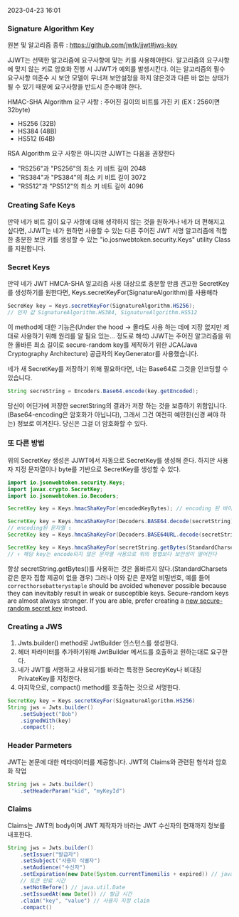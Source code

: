 2023-04-23 16:01
### Signature Algorithm Key

원본 및 알고리즘 종류 : https://github.com/jwtk/jjwt#jws-key

JJWT는 선택한 알고리즘에 요구사항에 맞는 키를 사용해야한다. 알고리즘의 요구사항에 맞지 않는 키로 암호화 진행 시 JJWT가 예외를 발생시킨다.
이는 알고리즘의 필수 요구사항 미준수 시 보안 모델이 무너져 보안설정을 하지 않은것과 다른 바 없는 상태가 될 수 있기 때문에 요구사항을 반드시 준수해야 한다.

HMAC-SHA Algorithm
요구 사항 : 주어진 길이의 비트를 가진 키 (EX : 256이면 32byte)
- HS256 (32B)
- HS384 (48B)
- HS512 (64B)

RSA Algorithm
요구 사항은 아니지만 JJWT는 다음을 권장한다
- "RS256"과 "PS256"의 최소 키 비트 길이 2048
- "RS384"과 "PS384"의 최소 키 비트 길이 3072
- "RS512"과 "PS512"의 최소 키 비트 길이 4096

### Creating Safe Keys
만약 네가 비트 길이 요구 사항에 대해 생각하지 않는 것을 원하거나 네가 더 편해지고 싶다면, JJWT는 네가 원하면 사용할 수 있는 다른 주어진 JWT 서명 알고리즘에 적합한 충분한 보안 키를 생성할 수 있는 "io.josnwebtoken.security.Keys" utility Class를 지원합니다.

### Secret Keys
만약 네가 JWT HMCA-SHA 알고리즘 사용 대상으로 충분할 만큼 견고한 SecretKey를 생성하기를 원한다면, Keys.secretKeyFor(SignatureAlgorithm)를 사용해라
```java
SecreKey key = Keys.secretKeyFor(SignatureAlgorithm.HS256); 
// 인자 값 SignatureAlgorithm.HS384, SignatureAlgorithm.HS512
```
이 method에 대한 기능은(Under the hood -> 몰라도 사용 하는 데에 지장 없지만 제대로 사용하기 위해 원리를 알 필요 있는... 정도로 해석) JJWT는 주어진 알고리즘을 위한 올바른 최소 길이로 secure-random key를 제작하기 위한 JCA(Java Cryptography Architecture) 공급자의 KeyGenerator를 사용했습니다.

네가 새 SecretKey를 저장하기 위해 필요하다면, 너는 Base64로 그것을 인코딩할 수 있습니다.
```java
String secreString = Encoders.Base64.encode(key.getEncoded);
```
당신이 어딘가에 저장한 secretString의 결과가 저장 하는 것을 보증하기 위함입니다. (Base64-encoding은 암호화가 아닙니다), 그래서 그건 여전히 예민한(신경 써야 하는) 정보로 여겨진다.
당신은 그걸 더 암호화할 수 있다.

### 또 다른 방법
위의 SecretKey 생성은 JJWT에서 자동으로 SecretKey를 생성해 준다. 하지만 사용자 지정 문자열이나 byte를 기반으로 SecretKey를 생성할 수 있다.
```java
import io.jsonwebtoken.security.Keys;
import javax.crypto.SecretKey;
import io.jsonwebtoken.io.Decoders;

SecretKey key = Keys.hmacShaKeyFor(encodedKeyBytes); // encoding 된 바이트 배열

SecretKey key = Keys.hmcaShaKeyFor(Decoders.BASE64.decode(secretString)); 
// encoding된 문자열 ↕
SecretKey key = Keys.hmcaShaKeyFor(Decoders.BASE64URL.decode(secretString));

SecretKey key = Keys.hmcaShaKeyFor(secretString.getBytes(StandardCharsets.UTF_8));
// ↑ 해당 key는 encode되지 않은 문자열 사용으로 위의 방법보다 보안성이 떨어진다
```
항상 secretString.getBytes()를 사용하는 것은 올바르지 않다.(StandardCharsets같은 문자 집합 제공이 없을 경우)
그러나 이와 같은 문자열 비밀번호, 예를 들어 `correcthorsebatterystaple` should be avoided whenever possible because they can inevitably result in weak or susceptible keys. Secure-random keys are almost always stronger. If you are able, prefer creating a [new secure-random secret key](https://github.com/jwtk/jjwt#jws-key-create-secret) instead.

### Creating a JWS
1. Jwts.builder() method로 JwtBuilder 인스턴스를 생성한다.
2. 헤더 파라미터를 추가하기위해 JwtBuilder 메서드를 호출하고 원하는대로 요구한다.
3. 네가 JWT를 서명하고 사용되기를 바라는 특정한 SecreyKey나 비대칭 PrivateKey를 지정한다.
4. 마지막으로, compact() method를 호출하는 것으로 서명한다.
```java
SecretKey key = Keys.secretKeyFor(SignatureAlgorithm.HS256)
String jws = Jwts.builder()
	.setSubject("Bob")
	.signedWith(key)
	.compact();
```
### Header Parmeters
JWT는 본문에 대한 메타데이터를 제공합니다. JWT의 Claims와 관련된 형식과 암호화 작업
```java
String jws = Jwts.builder()
	.setHeaderParam("kid", "myKeyId")
```

### Claims
Claims는 JWT의 body이며 JWT 제작자가 바라는 JWT 수신자의 현재까지 정보를 내포한다.
```java
String jws = Jwts.builder()
	.setIssuer("발급자")
	.setSubject("사용자 식별자")
	.setAudience("수신자")
	.setExpiration(new Date(System.currentTimemilis + expired)) // java.util.Date
	// 토큰 만료 시간
	.setNotBefore() // java.util.Date
	.setIssuedAt(new Date()) // 발급 시간
	.claim("key", "value") // 사용자 지정 claim
	.compact()
```